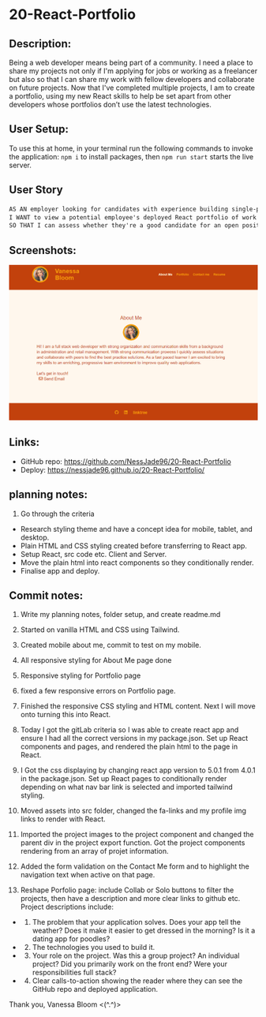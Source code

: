 # 20-React-Portfolio

## Description:

Being a web developer means being part of a community. I need a place to share my projects not only if I'm applying for jobs or working as a freelancer but also so that I can share my work with fellow developers and collaborate on future projects. Now that I've completed multiple projects, I am to create a portfolio, using my new React skills to help be set apart from other developers whose portfolios don’t use the latest technologies.

## User Setup:

To use this at home, in your terminal run the following commands to invoke the application:
`npm i` to install packages,
then `npm run start` starts the live server.

## User Story

```md
AS AN employer looking for candidates with experience building single-page applications
I WANT to view a potential employee's deployed React portfolio of work samples
SO THAT I can assess whether they're a good candidate for an open position
```

## Screenshots:

![image](./src/assets/portfolio.PNG)

## Links:

- GitHub repo: https://github.com/NessJade96/20-React-Portfolio
- Deploy: https://nessjade96.github.io/20-React-Portfolio/

## planning notes:

1. Go through the criteria

- Research styling theme and have a concept idea for mobile, tablet, and desktop.
- Plain HTML and CSS styling created before transferring to React app.
- Setup React, src code etc. Client and Server.
- Move the plain html into react components so they conditionally render.
- Finalise app and deploy.

## Commit notes:

1. Write my planning notes, folder setup, and create readme.md

2. Started on vanilla HTML and CSS using Tailwind.

3. Created mobile about me, commit to test on my mobile.

4. All responsive styling for About Me page done

5. Responsive styling for Portfolio page

6. fixed a few responsive errors on Portfolio page.

7. Finished the responsive CSS styling and HTML content. Next I will move onto turning this into React.

8. Today I got the gitLab criteria so I was able to create react app and ensure I had all the correct versions in my package.json. Set up React components and pages, and rendered the plain html to the page in React.

9. I Got the css displaying by changing react app version to 5.0.1 from 4.0.1 in the package.json. Set up React pages to conditionally render depending on what nav bar link is selected and imported tailwind styling.

10. Moved assets into src folder, changed the fa-links and my profile img links to render with React.

11. Imported the project images to the project component and changed the parent div in the project export function. Got the project components rendering from an array of projet information.

12. Added the form validation on the Contact Me form and to highlight the navigation text when active on that page.

13. Reshape Porfolio page: include Collab or Solo buttons to filter the projects, then have a description and more clear links to github etc.
    Project descriptions include:

- 1. The problem that your application solves. Does your app tell the weather? Does it make it easier to get dressed in the morning? Is it a dating app for poodles?
- 2. The technologies you used to build it.
- 3. Your role on the project. Was this a group project? An individual project? Did you primarily work on the front end? Were your responsibilities full stack?
- 4. Clear calls-to-action showing the reader where they can see the GitHub repo and deployed application.

Thank you, Vanessa Bloom <(^.^)>
